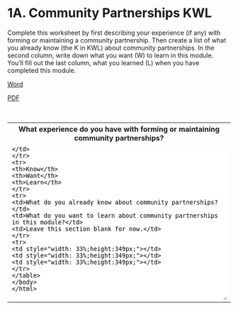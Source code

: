 <h1>1A. Community Partnerships KWL</h1>
Complete this worksheet by first describing your experience (if any) with forming or maintaining a community partnership. Then create a list of what you already know (the K in KWL) about community partnerships. In the second column, write down what you want (W) to learn in this module. You’ll fill out the last column, what you learned (L) when you have completed this module.

<i class="fa fa-file-word-o" style="font-size:24px;color:blue;"></i>[Word](https://techandsc.gitbooks.io/connectedlib/appendix_1_-_activity_worksheets/docs/Activity_1A.docx)

<i class="fa fa-file-word-o" style="font-size:24px;color:blue;"></i>[PDF](https://techandsc.gitbooks.io/connectedlib/appendix_1_-_activity_worksheets/docs/Activity_1A.pdf)

<br>

<table class="table-format2"><tr>
<th colspan="3">What experience do you have with forming or maintaining community partnerships?</th>
</tr>
<tr>
<td colspan="3"><textarea style="width: 100%; height: 350px; border: none;"/></td>
</tr>
<tr>
<th>Know</th>
<th>Want</th>
<th>Learn</th>
</tr>
<tr>
<td>What do you already know about community partnerships? </td>
<td>What do you want to learn about community partnerships in this module?</td>
<td>Leave this section blank for now.</td>
</tr>
<tr>
<td style="width: 33%;height:349px;"></td>
<td style="width: 33%;height:349px;"></td>
<td style="width: 33%;height:349px;"></td>
</tr>
</table>